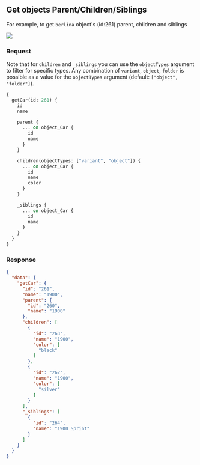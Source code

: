 ## Get objects Parent/Children/Siblings

For example, to get `berlina` object's (id:261) parent, children and siblings

![](../../../img/graphql/sample_parentChildrenSiblings.png)

### Request

Note that for `children` and `_siblings` you can use the `objectTypes` argument to filter for specific types.
Any combination of `variant`, `object`, `folder` is possible as a value for the `objectTypes` argument (default: `["object", "folder"]`).

```graphql
{
  getCar(id: 261) {
    id
    name

    parent {
      ... on object_Car {
        id
        name
      }
    }

    children(objectTypes: ["variant", "object"]) {
      ... on object_Car {
        id
        name
        color
      }
    }

    _siblings {
      ... on object_Car {
        id
        name
      }
    }
  }
}
```

### Response

```json
{
  "data": {
    "getCar": {
      "id": "261",
      "name": "1900",
      "parent": {
        "id": "260",
        "name": "1900"
      },
      "children": [
        {
          "id": "263",
          "name": "1900",
          "color": [
            "black"
          ]
        },
        {
          "id": "262",
          "name": "1900",
          "color": [
            "silver"
          ]
        }
      ],
      "_siblings": [
        {
          "id": "264",
          "name": "1900 Sprint"
        }
      ]
    }
  }
}
```
